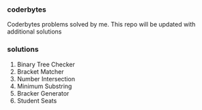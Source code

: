 ### coderbytes

Coderbytes problems solved by me. This repo will be updated with additional solutions

### solutions

1) Binary Tree Checker
2) Bracket Matcher
3) Number Intersection
4) Minimum Substring
5) Bracker Generator
6) Student Seats

